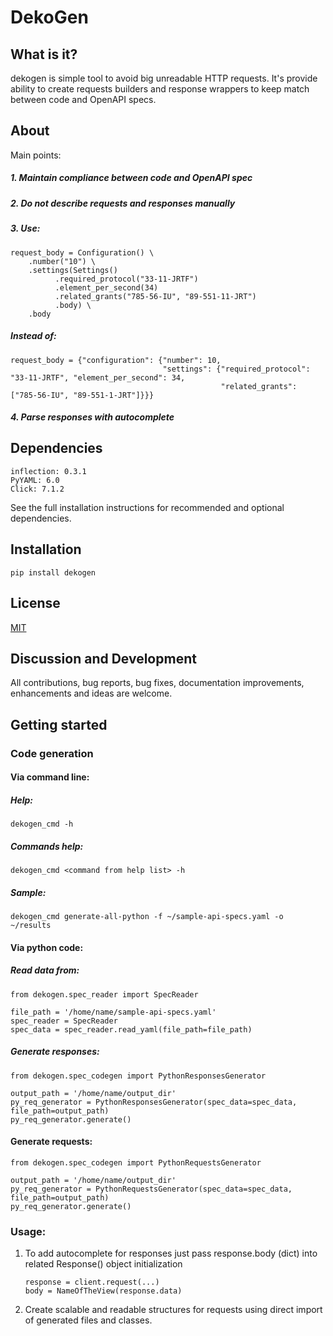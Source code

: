 # DekoGen 

## What is it?
dekogen is simple tool to avoid big unreadable HTTP requests. It's provide ability to create requests builders and
response wrappers to keep match between code and OpenAPI specs.

## About
Main points:
##### 1. Maintain compliance between code and OpenAPI spec
##### 2. Do not describe requests and responses manually
##### 3.  Use:
    request_body = Configuration() \
        .number("10") \
        .settings(Settings()
              .required_protocol("33-11-JRTF")
              .element_per_second(34)
              .related_grants("785-56-IU", "89-551-11-JRT")
              .body) \
        .body

   ##### Instead of:
   ```
   request_body = {"configuration": {"number": 10,
                                     "settings": {"required_protocol": "33-11-JRTF", "element_per_second": 34,
                                                  "related_grants": ["785-56-IU", "89-551-1-JRT"]}}}
   ```
##### 4. Parse responses with autocomplete

## Dependencies
    inflection: 0.3.1
    PyYAML: 6.0
    Click: 7.1.2

See the full installation instructions for recommended and optional dependencies.

## Installation 
    pip install dekogen

## License
[MIT](https://en.wikipedia.org/wiki/MIT_License)

## Discussion and Development
All contributions, bug reports, bug fixes, documentation improvements, enhancements and ideas are welcome.

## Getting started
### Code generation

#### Via command line:

##### Help:
    dekogen_cmd -h

##### Commands help:
    dekogen_cmd <command from help list> -h

##### Sample:
    dekogen_cmd generate-all-python -f ~/sample-api-specs.yaml -o ~/results


#### Via python code:
##### Read data from:
    from dekogen.spec_reader import SpecReader
    
    file_path = '/home/name/sample-api-specs.yaml'
    spec_reader = SpecReader
    spec_data = spec_reader.read_yaml(file_path=file_path)

##### Generate responses:
    from dekogen.spec_codegen import PythonResponsesGenerator
    
    output_path = '/home/name/output_dir'
    py_req_generator = PythonResponsesGenerator(spec_data=spec_data, file_path=output_path)
    py_req_generator.generate()

#### Generate requests:
    from dekogen.spec_codegen import PythonRequestsGenerator
    
    output_path = '/home/name/output_dir'
    py_req_generator = PythonRequestsGenerator(spec_data=spec_data, file_path=output_path)
    py_req_generator.generate()

### Usage:
1. To add autocomplete for responses just pass response.body (dict) into related Response() object initialization
    ```
    response = client.request(...)
    body = NameOfTheView(response.data)
    ```

2. Create scalable and readable structures for requests using direct import of generated files and classes.
